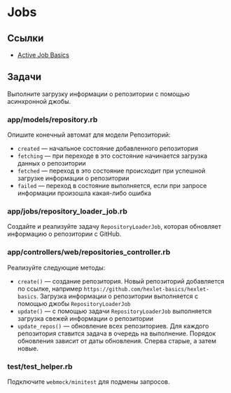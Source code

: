 # Jobs

## Ссылки

* [Active Job Basics](https://guides.rubyonrails.org/active_job_basics.html)

## Задачи

Выполните загрузку информации о репозитории с помощью асинхронной джобы.

### app/models/repository.rb

Опишите конечный автомат для модели Репозиторий:

* `created` — начальное состояние добавленного репозитория
* `fetching` — при переходе в это состояние начинается загрузка данных о репозитории
* `fetched` — переход в это состояние происходит при успешной загрузке информации о репозитории
* `failed` — переход в состояние выполняется, если при запросе информации произошла какая-либо ошибка

### app/jobs/repository_loader_job.rb

Создайте и реализуйте задачу `RepositoryLoaderJob`, которая обновляет информацию о репозитории с GitHub.

### app/controllers/web/repositories_controller.rb

Реализуйте следующие методы:

* `create()` — создание репозитория. Новый репозиторий добавляется по ссылке, например `https://github.com/hexlet-basics/hexlet-basics`. Загрузка информации о репозитории выполняется с помощью джобы `RepositoryLoaderJob`
* `update()` — с помощью задачи `RepositoryLoaderJob` выполняется загрузка свежей информации о репозитории
* `update_repos()` — обновление всех репозиториев. Для каждого репозитория ставится задача в очередь на выполнение. Порядок обновления зависит от даты обновления. Сперва старые, а затем новые.

### test/test_helper.rb

Подключите `webmock/minitest` для подмены запросов.


